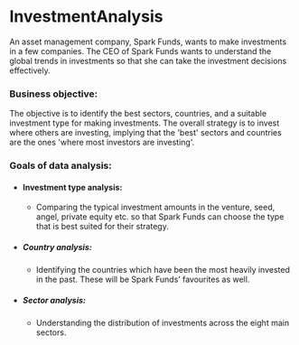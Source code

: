 # InvestmentAnalysis
An asset management company, Spark Funds, wants to make investments in a few companies. The CEO of Spark Funds wants to understand the global trends in investments so that she can take the investment decisions effectively.

### Business objective: 
The objective is to identify the best sectors, countries, and a suitable investment type for making investments. The overall strategy is to invest where   others are investing, implying that the 'best' sectors and countries are the ones 'where most investors are investing'.
### Goals of data analysis:

* #### Investment type analysis: 
  * Comparing the typical investment amounts in the venture, seed, angel, private equity etc. so that Spark Funds can choose the type that is best                                   suited for their strategy.
* ##### Country analysis: 
  * Identifying the countries which have been the most heavily invested in the past. These will be Spark Funds’ favourites as well.
* ##### Sector analysis: 
  * Understanding the distribution of investments across the eight main sectors. 
